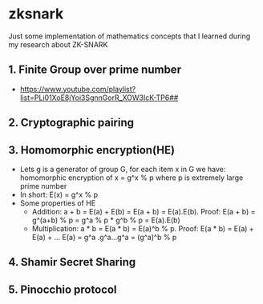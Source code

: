 # zksnark
Just some implementation of mathematics concepts that I learned during my research about ZK-SNARK
## 1. Finite Group over prime number
- https://www.youtube.com/playlist?list=PLi01XoE8jYoi3SgnnGorR_XOW3IcK-TP6## 
## 2. Cryptographic pairing
## 3. Homomorphic encryption(HE)
- Lets g is a generator of group G, for each item x in G we have: homomorphic encryption of x = g^x % p where p is extremely large prime number
- In short: E(x) = g^x % p
- Some properties of HE
  - Addition: a + b = E(a) + E(b) = E(a + b) = E(a).E(b). Proof: E(a + b) = g^(a+b) % p = g^a % p * g^b % p = E(a).E(b)
  - Multiplication: a * b = E(a * b) = E(a)^b % p. Proof: E(a * b) = E(a) + E(a) + ... E(a) = g^a .g^a...g^a = (g^a)^b % p
## 4. Shamir Secret Sharing
## 5. Pinocchio protocol

